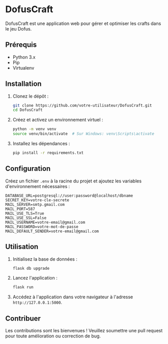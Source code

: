 # DofusCraft

DofusCraft est une application web pour gérer et optimiser les crafts dans le jeu Dofus.

## Prérequis

- Python 3.x
- Pip
- Virtualenv

## Installation

1. Clonez le dépôt :
    ```sh
    git clone https://github.com/votre-utilisateur/DofusCraft.git
    cd DofusCraft
    ```

2. Créez et activez un environnement virtuel :
    ```sh
    python -m venv venv
    source venv/bin/activate  # Sur Windows: venv\Scripts\activate
    ```

3. Installez les dépendances :
    ```sh
    pip install -r requirements.txt
    ```

## Configuration

Créez un fichier `.env` à la racine du projet et ajoutez les variables d'environnement nécessaires :
```
DATABASE_URL=postgresql://user:password@localhost/dbname
SECRET_KEY=votre-cle-secrete
MAIL_SERVER=smtp.gmail.com
MAIL_PORT=587
MAIL_USE_TLS=True
MAIL_USE_SSL=False
MAIL_USERNAME=votre-email@gmail.com
MAIL_PASSWORD=votre-mot-de-passe
MAIL_DEFAULT_SENDER=votre-email@gmail.com
```

## Utilisation

1. Initialisez la base de données :
    ```sh
    flask db upgrade
    ```

2. Lancez l'application :
    ```sh
    flask run
    ```

3. Accédez à l'application dans votre navigateur à l'adresse `http://127.0.0.1:5000`.


## Contribuer

Les contributions sont les bienvenues ! Veuillez soumettre une pull request pour toute amélioration ou correction de bug.